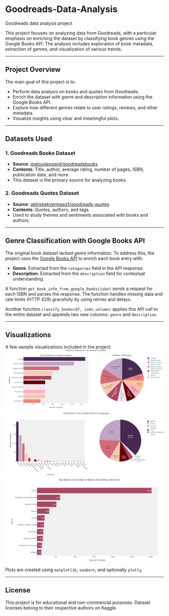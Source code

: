 # Goodreads-Data-Analysis
Goodreads data analysis project

This project focuses on analyzing data from Goodreads, with a particular emphasis on enriching the dataset by classifying book genres using the Google Books API. The analysis includes exploration of book metadata, extraction of genres, and visualization of various trends.

---

## Project Overview

The main goal of this project is to:

- Perform data analysis on books and quotes from Goodreads.
- Enrich the dataset with genre and description information using the Google Books API.
- Explore how different genres relate to user ratings, reviews, and other metadata.
- Visualize insights using clear and meaningful plots.

---

## Datasets Used

### 1. Goodreads Books Dataset
- **Source**: [jealousleopard/goodreadsbooks](https://www.kaggle.com/datasets/jealousleopard/goodreadsbooks)
- **Contents**: Title, author, average rating, number of pages, ISBN, publication date, and more.
- This dataset is the primary source for analyzing books.

### 2. Goodreads Quotes Dataset
- **Source**: [abhishekvermasg1/goodreads-quotes](https://www.kaggle.com/datasets/abhishekvermasg1/goodreads-quotes)
- **Contents**: Quotes, authors, and tags.
- Used to study themes and sentiments associated with books and authors.

---

## Genre Classification with Google Books API

The original book dataset lacked genre information. To address this, the project uses the [Google Books API](https://developers.google.com/books) to enrich each book entry with:

- **Genre**: Extracted from the `categories` field in the API response.
- **Description**: Extracted from the `description` field for contextual understanding.

A function `get_book_info_from_google_books(isbn)` sends a request for each ISBN and parses the response. The function handles missing data and rate limits (HTTP 429) gracefully by using retries and delays.

Another function `classify_books(df, isbn_column)` applies this API call to the entire dataset and appends two new columns: `genre` and `description`.

---

## Visualizations

A few sample visualizations included in the project:
![](plots/1.png)
![](plots/2.png)
![](plots/3.png)

Plots are created using `matplotlib`, `seaborn`, and optionally `plotly`.

---

## License

This project is for educational and non-commercial purposes. Dataset licenses belong to their respective authors on Kaggle.
